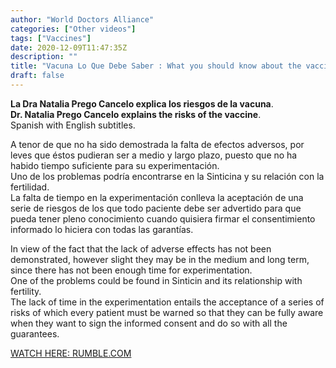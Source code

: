 ```yaml
---
author: "World Doctors Alliance"
categories: ["Other videos"]
tags: ["Vaccines"]
date: 2020-12-09T11:47:35Z
description: ""
title: "Vacuna Lo Que Debe Saber : What you should know about the vaccine"
draft: false
---
```


**La Dra Natalia Prego Cancelo explica los riesgos de la vacuna**.  
**Dr. Natalia Prego Cancelo explains the risks of the vaccine**.     
Spanish with English subtitles.  

A tenor de que no ha sido demostrada la falta de efectos adversos, por leves que éstos pudieran ser a medio y largo plazo, puesto que no ha habido tiempo suficiente para su experimentación.   
Uno de los problemas podría encontrarse en la Sinticina y su relación con la fertilidad.   
La falta de tiempo en la experimentación conlleva la aceptación de una serie de riesgos de los que todo paciente debe ser advertido para que pueda tener pleno conocimiento cuando quisiera firmar el consentimiento informado lo hiciera con todas las garantías.  

In view of the fact that the lack of adverse effects has not been demonstrated, however slight they may be in the medium and long term, since there has not been enough time for experimentation.   
One of the problems could be found in Sinticin and its relationship with fertility.   
The lack of time in the experimentation entails the acceptance of a series of risks of which every patient must be warned so that they can be fully aware when they want to sign the informed consent and do so with all the guarantees.  

[WATCH HERE: RUMBLE.COM](https://rumble.com/vbluei-vacuna-lo-qie-debe-saber.html)  